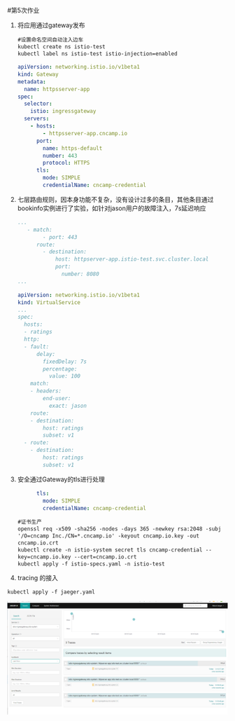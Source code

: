 #第5次作业

1. 将应用通过gateway发布

   ```shell
   #设置命名空间自动注入边车
   kubectl create ns istio-test
   kubectl label ns istio-test istio-injection=enabled
   ```

   

   ```YAML
   apiVersion: networking.istio.io/v1beta1
   kind: Gateway
   metadata:
     name: httpsserver-app
   spec:
     selector:
       istio: ingressgateway
     servers:
       - hosts:
           - httpsserver-app.cncamp.io
         port:
           name: https-default
           number: 443
           protocol: HTTPS
         tls:
           mode: SIMPLE
           credentialName: cncamp-credential
   ```

2. 七层路由规则，因本身功能不复杂，没有设计过多的条目，其他条目通过bookinfo实例进行了实验，如针对jason用户的故障注入，7s延迟响应

   ```YAML
   ...
      - match:
           - port: 443
         route:
           - destination:
               host: httpserver-app.istio-test.svc.cluster.local
               port:
                 number: 8080
   ...
   ```

   ```YAML
   apiVersion: networking.istio.io/v1beta1
   kind: VirtualService
   ...
   spec:
     hosts:
     - ratings
     http:
     - fault:
         delay:
           fixedDelay: 7s
           percentage:
             value: 100
       match:
       - headers:
           end-user:
             exact: jason
       route:
       - destination:
           host: ratings
           subset: v1
     - route:
       - destination:
           host: ratings
           subset: v1
   ```

3. 安全通过Gateway的tls进行处理

   ```yaml
         tls:
           mode: SIMPLE
           credentialName: cncamp-credential
   ```

   ```shell
   #证书生产
   openssl req -x509 -sha256 -nodes -days 365 -newkey rsa:2048 -subj '/O=cncamp Inc./CN=*.cncamp.io' -keyout cncamp.io.key -out cncamp.io.crt
   kubectl create -n istio-system secret tls cncamp-credential --key=cncamp.io.key --cert=cncamp.io.crt
   kubectl apply -f istio-specs.yaml -n istio-test
   ```

4.  tracing 的接入

   ```shell
   kubectl apply -f jaeger.yaml
   ```

   

![jaeger](https://github.com/lijiaxing10086/golang-test/blob/main/classwork5/images/jaeger.png)